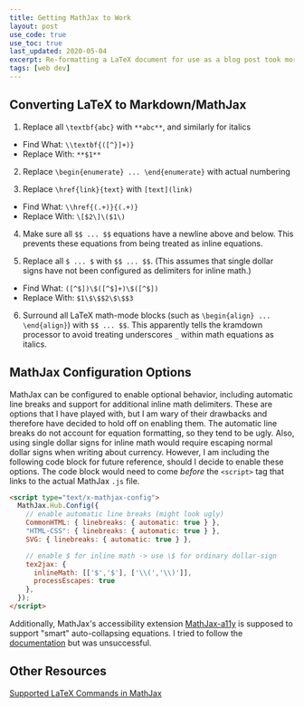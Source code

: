 ```yaml
---
title: Getting MathJax to Work
layout: post
use_code: true
use_toc: true
last_updated: 2020-05-04
excerpt: Re-formatting a LaTeX document for use as a blog post took more work than expected. MathJax only supports the LaTeX math-mode commands, and there are additional formatting considerations as well. Here are some tools that I found to make the transition easier.
tags: [web dev]
---
```


## Converting LaTeX to Markdown/MathJax

1. Replace all `\textbf{abc}` with `**abc**`, and similarly for italics
- Find What: `\\textbf{([^}]+)}`
- Replace With: `**$1**`

2. Replace `\begin{enumerate} ... \end{enumerate}` with actual numbering

3. Replace `\href{link}{text}` with `[text](link)`
- Find What: `\\href{(.+)}{(.+)}`
- Replace With: `\[$2\]\($1\)`

4. Make sure all `$$ ... $$` equations have a newline above and below. This prevents these equations from being treated as inline equations.

5. Replace all `$ ... $` with `$$ ... $$`. (This assumes that single dollar signs have not been configured as delimiters for inline math.)
- Find What: `([^$])\$([^$]+)\$([^$])`
- Replace With: `$1\$\$$2\$\$$3`

6. Surround all LaTeX math-mode blocks (such as `\begin{align} ... \end{align}`) with `$$ ... $$`. This apparently tells the kramdown processor to avoid treating underscores `_` within math equations as italics.

## MathJax Configuration Options

MathJax can be configured to enable optional behavior, including automatic line breaks and support for additional inline math delimiters. These are options that I have played with, but I am wary of their drawbacks and therefore have decided to hold off on enabling them. The automatic line breaks do not account for equation formatting, so they tend to be ugly. Also, using single dollar signs for inline math would require escaping normal dollar signs when writing about currency. However, I am including the following code block for future reference, should I decide to enable these options. The code block would need to come *before* the `<script>` tag that links to the actual MathJax `.js` file.

```html
<script type="text/x-mathjax-config">
  MathJax.Hub.Config({
    // enable automatic line breaks (might look ugly)
    CommonHTML: { linebreaks: { automatic: true } },
    "HTML-CSS": { linebreaks: { automatic: true } },
    SVG: { linebreaks: { automatic: true } },

    // enable $ for inline math -> use \$ for ordinary dollar-sign
    tex2jax: {
      inlineMath: [['$','$'], ['\\(','\\)']],
      processEscapes: true
    },
  });
</script>
```

Additionally, MathJax's accessibility extension [MathJax-a11y](https://mathjax.github.io/MathJax-a11y/) is supposed to support "smart" auto-collapsing equations. I tried to follow the [documentation](https://mathjax.github.io/MathJax-a11y/docs/) but was unsuccessful.

## Other Resources

[Supported LaTeX Commands in MathJax](http://docs.mathjax.org/en/latest/tex.html)

